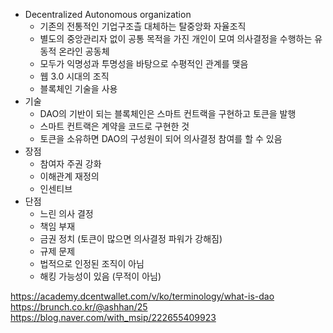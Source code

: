 - Decentralized Autonomous organization
	- 기존의 전통적인 기업구조츨 대체하는 탈중앙화 자율조직
	- 별도의 중앙관리자 없이 공통 목적을 가진 개인이 모여 의사결정을 수행하는 유동적 온라인 공동체
	- 모두가 익명성과 투명성을 바탕으로 수평적인 관계를 맺음
	- 웹 3.0 시대의 조직
	- 블록체인 기술을 사용
- 기술
	- DAO의 기반이 되는 블록체인은 스마트 컨트랙을 구현하고 토큰을 발행
	- 스마트 컨트랙은 계약을 코드로 구현한 것
	- 토큰을 소유하면 DAO의 구성원이 되어 의사결정 참여를 할 수 있음
- 장점
	- 참여자 주권 강화
	- 이해관계 재정의
	- 인센티브
- 단점
	- 느린 의사 결정
	- 책임 부재
	- 금권 정치 (토큰이 많으면 의사결정 파워가 강해짐)
	- 규제 문제
	- 법적으로 인정된 조직이 아님
	- 해킹 가능성이 있음 (무적이 아님)

https://academy.dcentwallet.com/v/ko/terminology/what-is-dao
https://brunch.co.kr/@ashhan/25
https://blog.naver.com/with_msip/222655409923